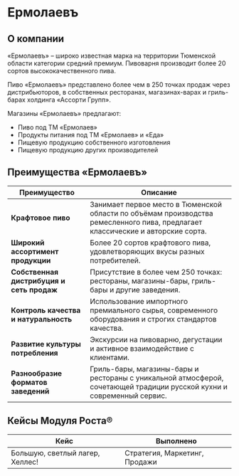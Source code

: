 # Ермолаевъ

## О компании

«Ермолаевъ» – широко известная марка на территории Тюменской области категории средний премиум. Пивоварня производит более 20 сортов высококачественного пива.

Пиво «Ермолаевъ» представлено более чем в 250 точках продаж через дистрибьюторов, в собственных ресторанах, магазинах-варах и гриль-барах холдинга «Ассорти Групп».

Магазины «Ермолаевъ» предлагают:
- Пиво под ТМ «Ермолаев»
- Продукты питания под ТМ «Ермолаев» и «Еда»
- Пищевую продукцию собственного изготовления
- Пищевую продукцию других производителей

## Преимущества «Ермолаевъ»

| Преимущество                       | Описание                                                                                                         |
|------------------------------------|------------------------------------------------------------------------------------------------------------------|
| **Крафтовое пиво**                 | Занимает первое место в Тюменской области по объёмам производства ремесленного пива, предлагает классические и авторские сорта. |
| **Широкий ассортимент продукции**  | Более 20 сортов крафтового пива, удовлетворяющих вкусы разных потребителей.                                       |
| **Собственная дистрибуция и сеть продаж** | Присутствие в более чем 250 точках: рестораны, магазины-бары, гриль-бары и другие заведения.                    |
| **Контроль качества и натуральность** | Использование импортного премиального сырья, современного оборудования и строгих стандартов качества.          |
| **Развитие культуры потребления**  | Экскурсии на пивоварню, дегустации и активное взаимодействие с клиентами.                                         |
| **Разнообразие форматов заведений** | Гриль-бары, магазины-бары и рестораны с уникальной атмосферой, сочетающей традиции русской кухни и современный сервис. |

## Кейсы Модуля Роста®

| Кейс                              | Выполнено                   |
|-----------------------------------|-----------------------------|
| Большую, светлый лагер, Хеллес!   | Стратегия, Маркетинг, Продажи |

